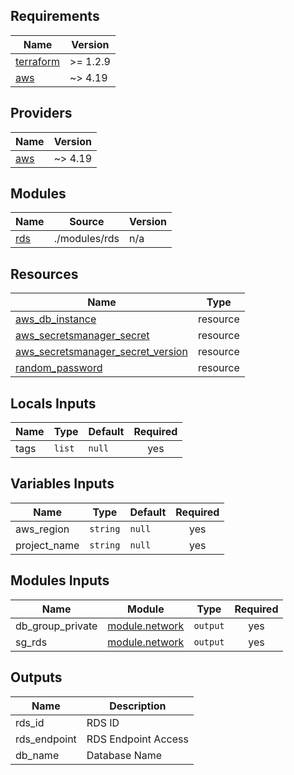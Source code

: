 ## Requirements

| Name | Version |
|------|---------|
| <a name="requirement_terraform"></a> [terraform](#requirement\_terraform) | >= 1.2.9 |
| <a name="requirement_aws"></a> [aws](#requirement\_aws) | ~> 4.19 |

## Providers

| Name | Version |
|------|---------|
| <a name="provider_aws"></a> [aws](#provider\_aws) | ~> 4.19 |

## Modules

| Name | Source | Version |
|------|--------|---------|
| <a name="module_rds"></a> [rds](#module\rds) | ./modules/rds | n/a |

## Resources

| Name | Type |
|------|------|
| [aws_db_instance](https://registry.terraform.io/providers/hashicorp/aws/latest/docs/resources/db_instance) | resource |
| [aws_secretsmanager_secret](https://registry.terraform.io/providers/hashicorp/aws/latest/docs/resources/secretsmanager_secret) | resource |
| [aws_secretsmanager_secret_version](https://registry.terraform.io/providers/hashicorp/aws/latest/docs/resources/secretsmanager_secret_version) | resource |
| [random_password](https://registry.terraform.io/providers/hashicorp/random/latest/docs/resources/password) | resource |

## Locals Inputs

| Name | Type | Default | Required |
|------|------|---------|:--------:|
| <a name="tags"></a> tags | `list` | `null` | yes |

## Variables Inputs

| Name | Type | Default | Required |
|------|------|---------|:--------:|
| <a name="aws_region"></a> aws_region | `string` | `null` | yes |
| <a name="project_name"></a> project_name | `string` | `null` | yes |

## Modules Inputs

| Name | Module | Type | Required |
|------|------|---------|:--------:|
| <a name="db_group_private"></a> db_group_private | [module.network](../network/output.tf) | `output` | yes |
| <a name="sg_rds"></a> sg_rds | [module.network](../network/output.tf) | `output` | yes |

## Outputs

| Name | Description |
|------|-------------|
| <a name="rds_id"></a> rds_id | RDS ID |
| <a name="rds_endpoint"></a> rds_endpoint | RDS Endpoint Access |
| <a name="db_name"></a> db_name | Database Name |
